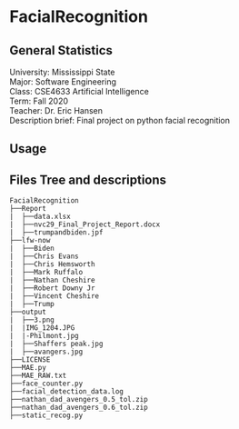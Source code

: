 # FacialRecognition

## General Statistics
University: Mississippi State <br/>
Major: Software Engineering<br/>
Class: CSE4633 Artificial Intelligence<br/>
Term: Fall 2020<br/>
Teacher: Dr. Eric Hansen<br/>
Description brief: Final project on python facial recognition<br/>

## Usage



## Files Tree and descriptions
```
FacialRecognition
├──Report
|  ├──data.xlsx
|  ├──nvc29_Final_Project_Report.docx
|  ├──trumpandbiden.jpf
├──lfw-now
|  ├──Biden
|  ├──Chris Evans
|  ├──Chris Hemsworth
|  ├──Mark Ruffalo
|  ├──Nathan Cheshire
|  ├──Robert Downy Jr
|  ├──Vincent Cheshire
|  ├──Trump
├──output
|  ├──3.png
|  |IMG_1204.JPG
|  |-Philmont.jpg
|  ├──Shaffers peak.jpg
|  ├──avangers.jpg
├──LICENSE
├──MAE.py
├──MAE_RAW.txt
├──face_counter.py
├──facial_detection_data.log
├──nathan_dad_avengers_0.5_tol.zip
├──nathan_dad_avengers_0.6_tol.zip
├──static_recog.py
```

